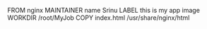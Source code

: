 FROM nginx
MAINTAINER name Srinu
LABEL this is my app image
WORKDIR /root/MyJob
COPY index.html /usr/share/nginx/html
